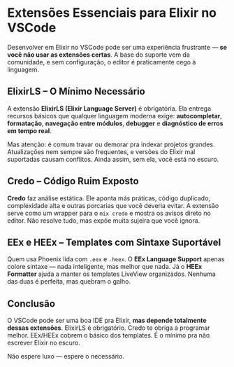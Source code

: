 # Extensões Essenciais para Elixir no VSCode

Desenvolver em Elixir no VSCode pode ser uma experiência frustrante — **se você não usar as extensões certas**. A base do suporte vem da comunidade, e sem configuração, o editor é praticamente cego à linguagem.

## ElixirLS – O Mínimo Necessário

A extensão **ElixirLS (Elixir Language Server)** é obrigatória. Ela entrega recursos básicos que qualquer linguagem moderna exige: **autocompletar**, **formatação**, **navegação entre módulos**, **debugger** e **diagnóstico de erros em tempo real**.

Mas atenção: é comum travar ou demorar pra indexar projetos grandes. Atualizações nem sempre são frequentes, e versões do Elixir mal suportadas causam conflitos. Ainda assim, sem ela, você está no escuro.

## Credo – Código Ruim Exposto

**Credo** faz análise estática. Ele aponta más práticas, código duplicado, complexidade alta e outras porcarias que você deveria evitar. A extensão serve como um wrapper para o `mix credo` e mostra os avisos direto no editor. Não resolve tudo, mas expõe muita sujeira que você ignora.

## EEx e HEEx – Templates com Sintaxe Suportável

Quem usa Phoenix lida com `.eex` e `.heex`. O **EEx Language Support** apenas colore sintaxe — nada inteligente, mas melhor que nada. Já o **HEEx Formatter** ajuda a manter os templates LiveView organizados. Nenhuma das duas é perfeita, mas quebram o galho.

## Conclusão

O VSCode pode ser uma boa IDE pra Elixir, **mas depende totalmente dessas extensões**. ElixirLS é obrigatório. Credo te obriga a programar melhor. EEx/HEEx cobrem o básico dos templates. É o mínimo pra não escrever Elixir no escuro.

Não espere luxo — espere o necessário.
